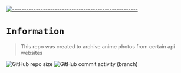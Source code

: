[![-----------------------------------------------------](https://raw.githubusercontent.com/andreasbm/readme/master/assets/lines/colored.png)](#table-of-contents)

# `Information`
> This repo was created to archive anime photos from certain api websites 

![GitHub repo size](https://img.shields.io/github/repo-size/Gyatt-Auto-Compeny/Storage-WAIFU?logo=github&style=for-the-badge&link=https%3A%2F%2Fgithub.com%2FGyatt-Auto-Compeny%2FStorage-WAIFU)
![GitHub commit activity (branch)](https://img.shields.io/github/commit-activity/t/Gyatt-Auto-Compeny/Storage-WAIFU?logo=github&cacheSeconds=12000&style=for-the-badge)
